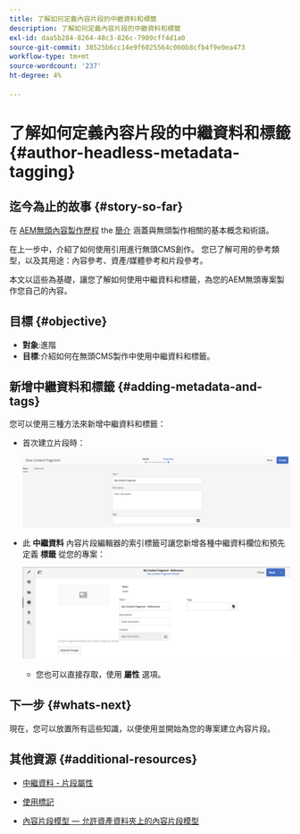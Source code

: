 ```yaml
---
title: 了解如何定義內容片段的中繼資料和標籤
description: 了解如何定義內容片段的中繼資料和標籤
exl-id: daa5b284-8264-48c3-826c-7909cff4d1a0
source-git-commit: 38525b6cc14e9f6025564c060b8cfb4f9e0ea473
workflow-type: tm+mt
source-wordcount: '237'
ht-degree: 4%

---
```


# 了解如何定義內容片段的中繼資料和標籤 {#author-headless-metadata-tagging}

## 迄今為止的故事 {#story-so-far}

在 [AEM無頭內容製作歷程](overview.md) the [簡介](introduction.md) 涵蓋與無頭製作相關的基本概念和術語。

在上一步中，介紹了如何使用引用進行無頭CMS創作。 您已了解可用的參考類型，以及其用途：內容參考、資產/媒體參考和片段參考。

本文以這些為基礎，讓您了解如何使用中繼資料和標籤，為您的AEM無頭專案製作您自己的內容。

## 目標 {#objective}

* **對象**:進階
* **目標**:介紹如何在無頭CMS製作中使用中繼資料和標籤。

## 新增中繼資料和標籤 {#adding-metadata-and-tags}

您可以使用三種方法來新增中繼資料和標籤：

* 首次建立片段時：

   ![建立內容片段 — 提供名稱](/help/journey-headless/author/assets/headless-journey-author-content-fragment-03.png)

* 此 **中繼資料** 內容片段編輯器的索引標籤可讓您新增各種中繼資料欄位和預先定義 **標籤** 從您的專案：

   ![內容片段編輯器 — 中繼資料](/help/journey-headless/author/assets/headless-journey-author-metadata-01.png)

   * 您也可以直接存取，使用 **屬性** 選項。

## 下一步 {#whats-next}

現在，您可以放置所有這些知識，以便使用並開始為您的專案建立內容片段。

## 其他資源 {#additional-resources}

* [中繼資料 - 片段屬性](/help/assets/content-fragments/content-fragments-metadata.md)

* [使用標記](/help/sites-authoring/tags.md)

* [內容片段模型 — 允許資產資料夾上的內容片段模型](/help/assets/content-fragments/content-fragments-models.md#allowing-content-fragment-models-assets-folder)
